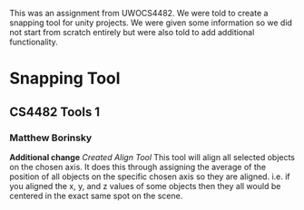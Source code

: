 This was an assignment from UWOCS4482. We were told to create a snapping tool for unity projects. We were given some information so we did not start from scratch entirely but were also told to add additional functionality.

# Snapping Tool
## CS4482 Tools 1
### Matthew Borinsky

**Additional change**
*Created Align Tool*
This tool will align all selected objects on the chosen axis. 
It does this through assigning the average of the position of all 
objects on the specific chosen axis so they are aligned. 
i.e. if you aligned the x, y, and z values of some objects then they all
would be centered in the exact same spot on the scene.
